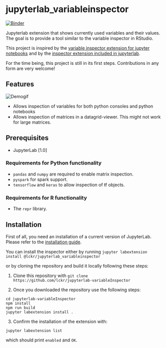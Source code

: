 # jupyterlab_variableinspector

[![Binder](https://mybinder.org/badge_logo.svg)](https://mybinder.org/v2/gh/lckr/jupyterlab-variableInspector/master?urlpath=%2Flab)

Jupyterlab extension that shows currently used variables and their values. The goal is to provide a tool similar to the variable inspector in RStudio.

This project is inspired by the [variable inspector extension for jupyter notebooks](https://github.com/ipython-contrib/jupyter_contrib_nbextensions/tree/master/src/jupyter_contrib_nbextensions/nbextensions/varInspector) and by the [inspector extension included in jupyterlab](https://github.com/jupyterlab/jupyterlab/tree/master/packages/inspector-extension).

For the time being, this project is still in its first steps. Contributions in any form are very welcome!

## Features

![Demogif](early_demo.gif)

- Allows inspection of variables for both python consoles and python notebooks
- Allows inspection of matrices in a datagrid-viewer. This might not work for large matrices.

## Prerequisites

- JupyterLab [1.0]

### Requirements for Python functionality

- `pandas` and `numpy` are required to enable matrix inspection.
- `pyspark` for spark support.
- `tensorflow` and `keras` to allow inspection of tf objects.

### Requirements for R functionality

- The `repr` library.

## Installation

First of all, you need an installation of a current version of JupyterLab. Please refer to the [installation guide](https://github.com/jupyterlab/jupyterlab#installation).

You can install the inspector either by running
`jupyter labextension install @lckr/jupyterlab_variableinspector`

or by cloning the repository and build it locally following these steps:

1. Clone this repository with `git clone https://github.com/lckr/jupyterlab-variableInspector`

2. Once you downloaded the repository use the following steps:

```
cd jupyterlab-variableInspector
npm install
npm run build
jupyter labextension install .
```

3. Confirm the installation of the extension with:

```
jupyter labextension list
```
which should print `enabled` and `OK`.
